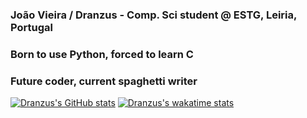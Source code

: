 ### João Vieira / Dranzus - Comp. Sci student @ ESTG, Leiria, Portugal
### Born to use Python, forced to learn C
### Future coder, current spaghetti writer

[![Dranzus's GitHub stats](https://github-readme-stats.vercel.app/api?username=Dranzus&show_icons=true&theme=onedark)](https://github.com/anuraghazra/github-readme-stats)
[![Dranzus's wakatime stats](https://github-readme-stats.vercel.app/api/wakatime?username=Dranzus&v=2)](https://github.com/anuraghazra/github-readme-stats)
